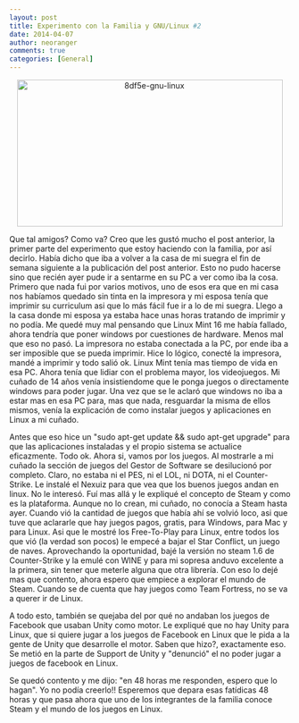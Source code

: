 ```yaml
---
layout: post
title: Experimento con la Familia y GNU/Linux #2
date: 2014-04-07
author: neoranger
comments: true
categories: [General]
---
```

<div class="separator" style="clear:both;text-align:center;"><img class="alignnone  wp-image-2026" src="https://blogneositelinux.files.wordpress.com/2016/10/8df5e-gnu-linux.jpg" alt="8df5e-gnu-linux" width="476" height="263" /></div>

Que tal amigos? Como va? Creo que les gustó mucho el post anterior, la primer parte del experimento que estoy haciendo con la familia, por así decirlo.
Había dicho que iba a volver a la casa de mi suegra el fin de semana siguiente a la publicación del post anterior. Esto no pudo hacerse sino que recién ayer pude ir a sentarme en su PC a ver como iba la cosa.
Primero que nada fui por varios motivos, uno de esos era que en mi casa nos habíamos quedado sin tinta en la impresora y mi esposa tenía que imprimir su curriculum asi que lo más fácil fue ir a lo de mi suegra.
Llego a la casa donde mi esposa ya estaba hace unas horas tratando de imprimir y no podía. Me quedé muy mal pensando que Linux Mint 16 me había fallado, ahora tendría que poner windows por cuestiones de hardware. Menos mal que eso no pasó. La impresora no estaba conectada a la PC, por ende iba a ser imposible que se pueda imprimir. Hice lo lógico, conecté la impresora, mandé a imprimir y todo salió ok. Linux Mint tenía mas tiempo de vida en esa PC.
Ahora tenía que lidiar con el problema mayor, los videojuegos. Mi cuñado de 14 años venía insistiendome que le ponga juegos o directamente windows para poder jugar. Una vez que se le aclaró que windows no iba a estar mas en esa PC para, mas que nada, resguardar la misma de ellos mismos, venía la explicación de como instalar juegos y aplicaciones en Linux a mi cuñado.

<a name="more"></a>

Antes que eso hice un "sudo apt-get update &amp;&amp; sudo apt-get upgrade" para que las aplicaciones instaladas y el propio sistema se actualice eficazmente. Todo ok. Ahora si, vamos por los juegos.
Al mostrarle a mi cuñado la sección de juegos del Gestor de Software se desilucionó por completo. Claro, no estaba ni el PES, ni el LOL, ni DOTA, ni el Counter-Strike. Le instalé el Nexuiz para que vea que los buenos juegos andan en linux. No le interesó. Fuí mas allá y le expliqué el concepto de Steam y como es la plataforma. Aunque no lo crean, mi cuñado, no conocía a Steam hasta ayer.
Cuando vió la cantidad de juegos que había ahí se volvió loco, asi que tuve que aclararle que hay juegos pagos, gratis, para Windows, para Mac y para Linux. Asi que le mostré los Free-To-Play para Linux, entre todos los que vió (la verdad son pocos) le empecé a bajar el Star Conflict, un juego de naves.
Aprovechando la oportunidad, bajé la versión no steam 1.6 de Counter-Strike y la emulé con WINE y para mi sopresa anduvo excelente a la primera, sin tener que meterle alguna que otra librería. Con eso lo dejé mas que contento, ahora espero que empiece a explorar el mundo de Steam. Cuando se de cuenta que hay juegos como Team Fortress, no se va a querer ir de Linux.

A todo esto, también se quejaba del por qué no andaban los juegos de Facebook que usaban Unity como motor. Le expliqué que no hay Unity para Linux, que si quiere jugar a los juegos de Facebook en Linux que le pida a la gente de Unity que desarrolle el motor. Saben que hizo?, exactamente eso. Se metió en la parte de Support de Unity y "denunció" el no poder jugar a juegos de facebook en Linux.

Se quedó contento y me dijo: "en 48 horas me responden, espero que lo hagan". Yo no podía creerlo!! Esperemos que depara esas fatídicas 48 horas y que pasa ahora que uno de los integrantes de la familia conoce Steam y el mundo de los juegos en Linux.
